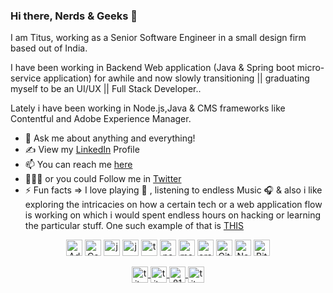 ### Hi there, Nerds & Geeks 👋

<!--
**TitusRobyK/TitusRobyK** is a ✨ _special_ ✨ repository because its `README.md` (this file) appears on your GitHub profile.

Here are some ideas to get you started:

- 🔭 I’m currently working on ...
- 🌱 I’m currently learning ...
- 👯 I’m looking to collaborate on ...
- 🤔 I’m looking for help with ...
- 💬 Ask me about ...
- 📫 How to reach me: ...
- 😄 Pronouns: ...
- ⚡ Fun fact: ...
-->
I am Titus, working as a Senior Software Engineer in a small design firm based out of India. 

I have been working in Backend Web application (Java & Spring boot micro-service application) for awhile and now slowly transitioning || graduating myself to be an UI/UX || Full Stack Developer..

Lately i have been working in Node.js,Java & CMS frameworks like Contentful and Adobe Experience Manager.

- 💬 Ask me about anything and everything! 
- ✍ View my [LinkedIn](https://www.linkedin.com/in/titusrobyk/) Profile
- 📫 You can reach me [here](mailto:titusrobyk@gmail.com)
- 👨🏻‍💻 or you could Follow me in [Twitter](https://twitter.com/TitusRobyK)
- ⚡ Fun facts => I love playing 🎹 , listening to endless Music 🎧 & also i like exploring the intricacies on how a certain tech or a web application flow is working on which i would spent endless hours on hacking or learning the particular stuff. One such example of that is [ THIS ](http://follow-the-white-rabbit.netlify.app/)

<p align="center">
        <img src="https://vignette.wikia.nocookie.net/adobe/images/e/e2/Adobe_Experience_Manager_icon.svg" alt="Adobe Experience Manager" width="26" height="26" />
        <img src="https://seeklogo.com/images/C/contentful-logo-C395C545BF-seeklogo.com.png" alt="Contentful" width="26" height="26" />  
        <img src="https://qph.fs.quoracdn.net/main-qimg-48b7a3d8958565e7aa3ad4dbf2312770.webp" alt="java" width="26" height="26" /> 
        <img src="https://upload.wikimedia.org/wikipedia/commons/thumb/9/99/Unofficial_JavaScript_logo_2.svg/600px-Unofficial_JavaScript_logo_2.svg.png" alt="javascript" width="26" height="26" />
        <img src="https://seeklogo.com/images/T/typescript-logo-B29A3F462D-seeklogo.com.png" alt="typescript" width="26" height="26" /> 
        <img src="https://seeklogo.com/images/N/nodejs-logo-FBE122E377-seeklogo.com.png" alt="nodejs" width="26" height="26" />
        <img src="https://emanueleciriachi.net/wp-content/uploads/2019/01/logo-mongodb-png-mongodb-logo-png-400.png" alt="mongodb" width="26" height="26" /> 
        <img src="https://fiverr-res.cloudinary.com/images/q_auto,f_auto/gigs/125637031/original/dd2e18bdf6b41b12fdb53436339e9b9a85e37970/do-plsql-job-for-you.png" alt="oracle"         width="26" height="26" />
        <img src="https://git-scm.com/images/logos/downloads/Git-Icon-1788C.png" width="26" height="26" alt="Git" />
        <img src="https://cdn.worldvectorlogo.com/logos/netlify.svg" width="26" height="26" alt="Netlify" />
        <img src="https://cdn.worldvectorlogo.com/logos/bitbucket-icon.svg" width="26" height="26" alt="Bitbucket" />
</p>
<p align="center">
    <a href="https://twitter.com/titusrobyk" target="_blank">
        <img align="center" src="https://cdn.jsdelivr.net/npm/simple-icons@3.0.1/icons/twitter.svg" alt="titusrobyk" height="26" width="26" />
    </a>
    <a href="https://linkedin.com/in/titusrobyk" target="_blank">
        <img align="center" src="https://cdn.jsdelivr.net/npm/simple-icons@3.0.1/icons/linkedin.svg" alt="titusrobyk" height="26" width="26" />
   </a>
    <a href="https://stackoverflow.com/users/8180066/titus-roby-k" target="_blank">
        <img align="center" src="https://cdn.jsdelivr.net/npm/simple-icons@3.0.1/icons/stackoverflow.svg" alt="8180066/titus-roby-k" height="26" width="26" />
    </a>
    <a href="https://instagram.com/titus_roby.k" target="_blank">
        <img align="center" src="https://cdn.jsdelivr.net/npm/simple-icons@3.0.1/icons/instagram.svg" alt="titus_roby.k" height="26" width="26" />
    </a>
</p>

